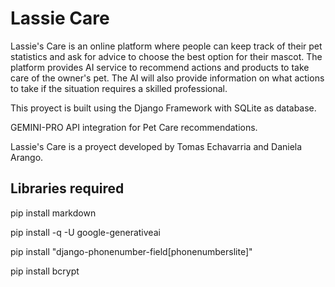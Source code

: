 # Lassie Care
Lassie's Care is an online platform where people can keep track of their pet statistics and ask for advice to choose the best option for their mascot. 
The platform provides AI service to recommend actions and products to take care of the owner's pet. 
The AI will also provide information on what actions to take if the situation requires a skilled professional.

This proyect is built using the Django Framework with SQLite as database.

GEMINI-PRO API integration for Pet Care recommendations.

Lassie's Care is a proyect developed by Tomas Echavarria and Daniela Arango.

## Libraries required

pip install markdown

pip install -q -U google-generativeai

pip install "django-phonenumber-field[phonenumberslite]"

pip install bcrypt
